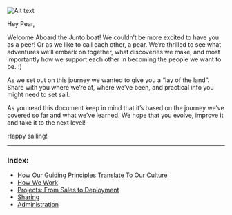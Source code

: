 ![Alt text](http://www.juntostudio.com/logo-square-75.png)

Hey Pear,

Welcome Aboard the Junto boat! We couldn’t be more excited to have you as a peer!
Or as we like to call each other, a pear. We’re thrilled to see what adventures
we’ll embark on together, what discoveries we make, and most importantly how we
support each other in becoming the people we want to be. :)

As we set out on this journey we wanted to give you a “lay of the land”. Share
with you where we’re at, where we’ve been, and practical info you might need to
set sail.

As you read this document keep in mind that it’s based on the journey we’ve
covered so far and what we’ve learned. We hope that you evolve, improve it and
take it to the next level!

Happy sailing!

---

### Index:

- [How Our Guiding Principles Translate To Our Culture](/content/our-culture.md)
- [How We Work](/content/workflow.md)
- [Projects: From Sales to Deployment](/content/projects.md)
- [Sharing](/content/sharing.md)
- [Administration](/content/admin.md)
